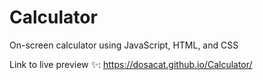 # Calculator
On-screen calculator using JavaScript, HTML, and CSS

Link to live preview ✨:
https://dosacat.github.io/Calculator/
